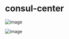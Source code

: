 # consul-center

![image](https://user-images.githubusercontent.com/49580847/221372875-c29e3338-803f-443d-bb40-f65391b0974d.png)



![image](https://user-images.githubusercontent.com/49580847/221372858-6e148627-5858-4cdd-bd74-5605ec069e5f.png)
